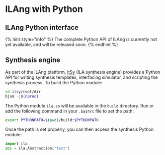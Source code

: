 # ILAng with Python

## ILAng Python interface

{% hint style="info" %}
 The complete Python API of ILAng is currently not yet available, and will be released soon.
{% endhint %}

## Synthesis engine

As part of the ILAng platform, [ItSy](https://github.com/PrincetonUniversity/ItSy) \(ILA synthesis engine\) provides a Python API for writing synthesis templates, interfacing simulator, and scripting the synthesis process. To build the Python module:

```bash
cd itsy/root/dir
bjam -j$(nproc)
```

The Python module `ila.so` will be available in the `build` directory. Run or add the following command in your `.bashrc` file to set the path: 

```bash
export PYTHONPATH=$(pwd)/build:$PYTHONPATH
```

Once the path is set properly, you can then access the synthesis Python module:

```python
import ila
abs = ila.Abstraction("test")
```

